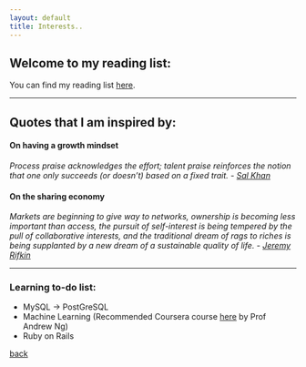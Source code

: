 ```yaml
---
layout: default
title: Interests..
---
```


## Welcome to my reading list:

You can find my reading list [here](https://www.goodreads.com/user/show/55637557). 

* * *

## Quotes that I am inspired by:

#### On having a growth mindset
_Process­ praise acknowledges the effort; talent­ praise reinforces the notion that one only succeeds (or doesn’t) based on a fixed trait._ *- [Sal Khan](https://www.khanacademy.org/talks-and-interviews/conversations-with-sal/a/the-learning-myth-why-ill-never-tell-my-son-hes-smart)*

#### On the sharing economy

_Markets are beginning to give way to networks, ownership is becoming less important than access, the pursuit of self-interest is being tempered by the pull of collaborative interests, and the traditional dream of rags to riches is being supplanted by a new dream of a sustainable quality of life. - [Jeremy Rifkin](https://www.goodreads.com/book/show/18594514-the-zero-marginal-cost-society)_

* * * 

### Learning to-do list:

*   MySQL -> PostGreSQL
*   Machine Learning (Recommended Coursera course [here](https://www.coursera.org/learn/machine-learning) by Prof Andrew Ng)
*   Ruby on Rails

[back](./)

